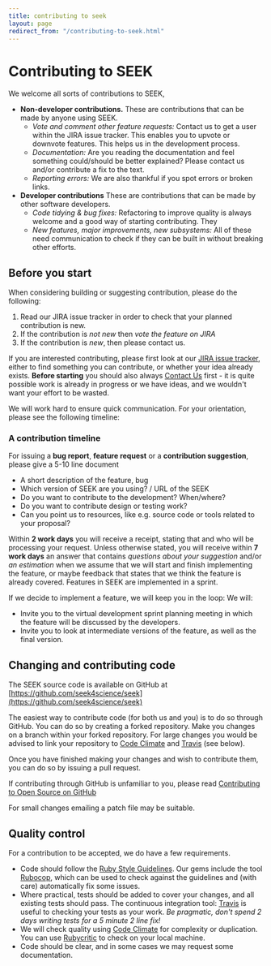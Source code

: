 ```yaml
---
title: contributing to seek
layout: page
redirect_from: "/contributing-to-seek.html"
---
```


# Contributing to SEEK

We welcome all sorts of contributions to SEEK,

* **Non-developer contributions.** These are contributions that can be made by anyone
  using SEEK.
  * *Vote and comment other feature requests:* Contact us to get a user within the JIRA issue tracker. This enables you to upvote or downvote features. This helps us in the development process.
  * *Documentation:* Are you reading the documentation and feel something could/should be better explained? Please contact us and/or contribute a fix to the text.
  * *Reporting errors:* We are also thankful if you spot errors or broken links.
* **Developer contributions** These are contributions that can be made by other software
  developers.
  * *Code tidying & bug fixes:* Refactoring to improve quality is always welcome and a good way of starting contributing. They
  * *New features, major improvements, new subsystems:* All of these need communication to check if they can be built in without breaking other efforts.

## Before you start

When considering building or suggesting contribution, please do the following:

1. Read our JIRA issue tracker in order to check that your planned contribution is new.
2. If the contribution is *not new* then *vote the feature on JIRA*
3. If the contribution is *new*, then please contact us.

If you are interested contributing, please first look at our [JIRA issue tracker](http://fair-dom.org/issues), either to find something you can contribute, or whether your
idea already exists. **Before starting** you should also always [Contact Us](/contacting-us.html) first - it is quite possible work is already in progress or we have ideas, and we wouldn't want your
effort to be wasted.

We will work hard to ensure quick communication. For your orientation, please see the following timeline:


### A contribution timeline

For issuing a **bug report**, **feature request** or a **contribution suggestion**, please give a 5-10 line document
* A short description of the feature, bug
* Which version of SEEK are you using? / URL of the SEEK
* Do you want to contribute to the development? When/where?
* Do you want to contribute design or testing work?
* Can you point us to resources, like e.g. source code or tools related to your proposal?

 Within **2 work days** you will receive a receipt, stating that and who will be processing your request. Unless otherwise stated, you will receive within **7 work days** an answer that contains *questions about your suggestion* and/or *an estimation* when we assume that we will start and finish implementing the feature, or maybe feedback that states that we think the feature is already covered. Features in SEEK are implemented in a sprint.

If we decide to implement a feature, we will keep you in the loop: We will:

* Invite you to the virtual development sprint planning meeting in which the feature will be discussed by the developers.
* Invite you to look at intermediate versions of the feature, as well as the final version.

## Changing and contributing code

The SEEK source code is available on GitHub at [https://github.com/seek4science/seek](https://github.com/seek4science/seek)

The easiest way to contribute code (for both us and you) is to do so through GitHub. You can do so by creating a forked repository. Make you changes on a branch within your forked repository.
For large changes you would be advised to link your repository to [Code Climate](https://codeclimate.com) and [Travis](https://travis-ci.org) (see below).

Once you have finished making your changes and wish to contribute them, you can do so by issuing a pull request.

If contributing through GitHub is unfamiliar to you, please read [Contributing to Open Source on GitHub](https://guides.github.com/activities/contributing-to-open-source/)

For small changes emailing a patch file may be suitable.

## Quality control

For a contribution to be accepted, we do have a few requirements.

  * Code should follow the [Ruby Style Guidelines](https://github.com/bbatsov/ruby-style-guide). Our gems include the tool [Rubocop](https://github.com/bbatsov/rubocop), which can be used to check against the guidelines and (with care) automatically fix some issues.
  * Where practical, tests should be added to cover your changes, and all existing tests should pass. The continuous integration tool: [Travis](https://travis-ci.org/seek4science/seek) is useful to checking your tests as your work. _Be pragmatic, don't spend 2 days writing tests for a 5 minute 2 line fix!_
  * We will check quality using [Code Climate](https://codeclimate.com/github/seek4science/seek) for complexity or duplication. You can use [Rubycritic](https://github.com/whitesmith/rubycritic) to check on your local machine.
  * Code should be clear, and in some cases we may request some documentation.
